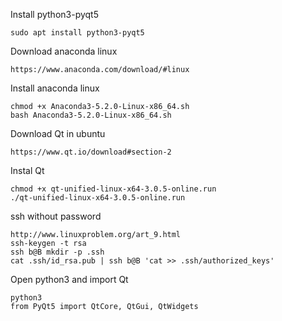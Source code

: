 
Install python3-pyqt5
```
sudo apt install python3-pyqt5
```


Download anaconda linux
```
https://www.anaconda.com/download/#linux
```

Install anaconda linux
```
chmod +x Anaconda3-5.2.0-Linux-x86_64.sh
bash Anaconda3-5.2.0-Linux-x86_64.sh
```
Download Qt in ubuntu
```
https://www.qt.io/download#section-2
```

Instal Qt
```
chmod +x qt-unified-linux-x64-3.0.5-online.run
./qt-unified-linux-x64-3.0.5-online.run
```


ssh without password
```
http://www.linuxproblem.org/art_9.html
ssh-keygen -t rsa
ssh b@B mkdir -p .ssh
cat .ssh/id_rsa.pub | ssh b@B 'cat >> .ssh/authorized_keys'
```
Open python3 and import Qt 
```
python3
from PyQt5 import QtCore, QtGui, QtWidgets
```
